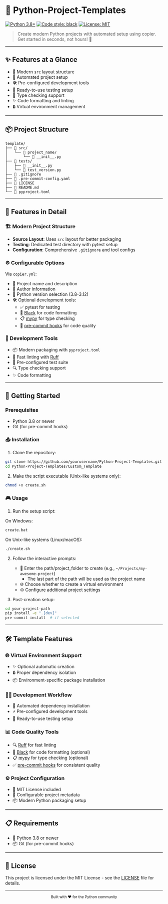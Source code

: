 # 🐍 Python-Project-Templates

[![Python 3.8+](https://img.shields.io/badge/python-3.8+-blue.svg)](https://www.python.org/downloads/)
[![Code style: black](https://img.shields.io/badge/code%20style-black-000000.svg)](https://github.com/psf/black)
[![License: MIT](https://img.shields.io/badge/License-MIT-yellow.svg)](https://opensource.org/licenses/MIT)

> Create modern Python projects with automated setup using copier. Get started in seconds, not hours! 🚀

---

## ✨ Features at a Glance

- 📁 Modern `src` layout structure
- 🔧 Automated project setup
- 🛠️ Pre-configured development tools
- 🧪 Ready-to-use testing setup
- 📝 Type checking support
- ✨ Code formatting and linting
- 🔒 Virtual environment management

---

## 📦 Project Structure

```plaintext
template/
├── 📁 src/
│   └── 📁 project_name/
│       └── 📄 __init__.py
├── 📁 tests/
│   ├── 📄 __init__.py
│   └── 📄 test_version.py
├── 📄 .gitignore
├── 📄 .pre-commit-config.yaml
├── 📄 LICENSE
├── 📄 README.md
└── 📄 pyproject.toml
```

---

## 🎯 Features in Detail

### 🏗️ Modern Project Structure
- **Source Layout**: Uses `src` layout for better packaging
- **Testing**: Dedicated test directory with pytest setup
- **Configuration**: Comprehensive `.gitignore` and tool configs

### ⚙️ Configurable Options
Via `copier.yml`:
- 📝 Project name and description
- 👤 Author information
- 🐍 Python version selection (3.8-3.12)
- 🛠️ Optional development tools:
  - ✅ pytest for testing
  - 🎨 [Black](https://black.readthedocs.io/) for code formatting
  - 📋 [mypy](https://mypy.readthedocs.io/) for type checking
  - 🔄 [pre-commit hooks](https://pre-commit.com/) for code quality

### 🔧 Development Tools
- 📦 Modern packaging with `pyproject.toml`
- 🚀 Fast linting with [Ruff](https://docs.astral.sh/ruff/)
- 🧪 Pre-configured test suite
- 🔍 Type checking support
- ✨ Code formatting

---

## 🚀 Getting Started

### Prerequisites

- Python 3.8 or newer
- Git (for pre-commit hooks)

### 📥 Installation

1. Clone the repository:
```bash
git clone https://github.com/yourusername/Python-Project-Templates.git
cd Python-Project-Templates/Custom_Template
```

2. Make the script executable (Unix-like systems only):
```bash
chmod +x create.sh
```

### 🎮 Usage

1. Run the setup script:

On Windows:
```bash
create.bat
```

On Unix-like systems (Linux/macOS):
```bash
./create.sh
```

2. Follow the interactive prompts:
   - 📂 Enter the path/project_folder to create (e.g., `~/Projects/my-awesome-project`)
     - The last part of the path will be used as the project name
   - 🌐 Choose whether to create a virtual environment
   - ⚙️ Configure additional project settings

3. Post-creation setup:
```bash
cd your-project-path
pip install -e ".[dev]"
pre-commit install  # if selected
```

---

## 🛠️ Template Features

### 🌐 Virtual Environment Support
- ✨ Optional automatic creation
- 🔒 Proper dependency isolation
- 📦 Environment-specific package installation

### 👨‍💻 Development Workflow
- 🔄 Automated dependency installation
- ⚡ Pre-configured development tools
- 🧪 Ready-to-use testing setup

### 📊 Code Quality Tools
- 🔍 [Ruff](https://docs.astral.sh/ruff/) for fast linting
- 🎨 [Black](https://black.readthedocs.io/) for code formatting (optional)
- 📋 [mypy](https://mypy.readthedocs.io/) for type checking (optional)
- ✅ [pre-commit hooks](https://pre-commit.com/) for consistent quality

### ⚙️ Project Configuration
- 📜 MIT License included
- 🔧 Configurable project metadata
- 📦 Modern Python packaging setup

---

## 📋 Requirements

- 🐍 Python 3.8 or newer
- 📦 Git (for pre-commit hooks)

---

## 📄 License

This project is licensed under the MIT License - see the [LICENSE](LICENSE) file for details.

---

<div align="center">
  <sub>Built with ❤️ for the Python community</sub>
</div>